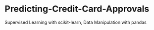 # Predicting-Credit-Card-Approvals
Supervised Learning with scikit-learn, Data Manipulation with pandas
